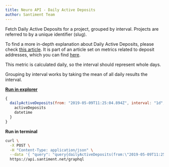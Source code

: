 ```yaml
---
title: Neuro API - Daily Active Deposits
author: Santiment Team
---
```


Fetch Daily Active Deposits for a project, grouped by interval. Projects
are referred to by a unique identifier (slug).

To find a more in-depth explanation about Daily Active Deposits, please
check [this
article](/intercom-articles/metrics-explained/sangraphs/metric-daily-active-deposits).
It is part of an article set on metrics related to deposit addresses,
which you can find
[here](/intercom-articles/metrics-explained/sangraphs/metrics-about-deposit-addresses).

This metric is calculated daily, so the interval should represent whole
days.

Grouping by interval works by taking the mean of all daily results the
interval.

[**Run in
explorer**](https://api.santiment.net/graphiql?query=%7B%0A%20%20dailyActiveDeposits(from%3A%20%222019-05-09T11%3A25%3A04.894Z%22%2C%20interval%3A%20%221d%22%2C%20slug%3A%20%22maker%22%2C%20to%3A%20%222019-06-23T11%3A25%3A04.894Z%22)%20%7B%0A%20%20%20%20activeDeposits%0A%20%20%20%20datetime%0A%20%20%7D%0A%7D%0A&variables=)

```js
{
  dailyActiveDeposits(from: "2019-05-09T11:25:04.894Z", interval: "1d", slug: "maker", to: "2019-06-23T11:25:04.894Z") {
    activeDeposits
    datetime
  }
}
```

**Run in terminal**

```sh
curl \
  -X POST \
  -H "Content-Type: application/json" \
  --data '{ "query": "query{dailyActiveDeposits(from:\"2019-05-09T11:25:04.894Z\",interval:\"1d\",slug:\"maker\",to:\"2019-06-23T11:25:04.894Z\"){activeDeposits,datetime}}" }' \
  https://api.santiment.net/graphql
```
